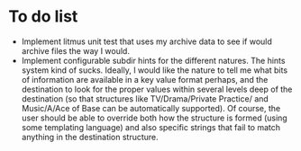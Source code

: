 To do list
==========

* Implement litmus unit test that uses my archive data to see if would archive files the way I would.
* Implement configurable subdir hints for the different natures.  The hints system kind of sucks.
  Ideally, I would like the nature to tell me what bits of information are available in a key value
  format perhaps, and the destination to look for the proper values within several levels deep of the
  destination (so that structures like TV/Drama/Private Practice/ and Music/A/Ace of Base can be
  automatically supported).  Of course, the user should be able to override both how the structure
  is formed (using some templating language) and also specific strings that fail to match anything
  in the destination structure.
